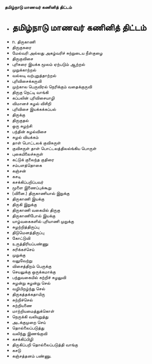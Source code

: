 **தமிழ்நாடு மாணவர் கணினித் திட்டம்**
- # தமிழ்நாடு மாணவர் கணினித் திட்டம்
- n. திருகாணி
- திருகுசுரை
- மேல்வரி அல்லது அகழ்வரிச் சுற்றுடைய நீள்குழை
- திருகுவிசை
- புரிசுரை இயக்க மூலம் ஏற்படும் ஆற்றல்
- முறுக்காற்றல்
- வல்லடி வற்புறுத்தாற்றல்
- புரிவிசைக்கருவி
- முற்கால பெருவிரல் நெரிக்கும் வதைக்குருவி
- திருகு நெட்டி வாங்கி
- கப்பலின் புரிவிசையாழி
- விமானச் சுழல் விசிறி
- புரிவிசை இயக்கக்கப்பல்
- திருக்கு
- திருகுதல்
- ஒரு சுழற்சி
-  பந்தின் சுழல்விசை
- சுழல் வியக்கம்
- தாள் பொட்டலக் குவிசுருள்
- குவிசருள் தாள் பொட்டலத்திலல்ங்கிய பொருள்
- புகையிலைச்சுருள்
- கட்டுக் குலைந்த குதிரை
- சம்பளத்தொகை
- கஞ்சன்
- கசடி
- கசக்கிப்பறிப்பவர்
- மூளை இணைப்புக்கூறு
- (வினை.) திருகாணியால் இறுக்கு
- திருகாணி இயக்கு
- திருகி இறுக்கு
- திருகாணி வகையில் திருகு
- திருகாணிபோல் இயக்கு
- யாழ்வகைகளில் புரியாணி முறுக்கு
- சுழற்றித்திருப்பு
- திடுமெனத்திருப்பு
- கோட்டுவி
- உருத்திரியப்பண்ணு
- சுரிக்கச்செய்
- முறுக்கு
- வலுவேற்று
- விசைத்திறம் பெருக்கு
- செயலுக்கு ஒருக்கமாக்கு
- பந்துவகையில் சுற்றிச் சுழலுவி
- சுழன்று சுழன்று செல்
- வழிபிறழ்ந்து செல்
- திருகத்தக்கதாயிரு
-  சுற்றிச்செல்
- சுற்றியணை
- மாற்றியமைத்துக்கொள்
- நெருக்கி வலியுறுத்து
- அடக்குமுறை செய்
- தொல்லைப்படுத்து
- வலிந்து இணங்குவி
- கசக்கிப்பிழி
- திருகிப்பறி தொல்லைப்படுத்தி வாங்கு
- கசடு
- கஞ்சத்தனம் பண்ணு.

